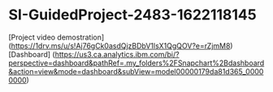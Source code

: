 # SI-GuidedProject-2483-1622118145
[Project video demostration]
(https://1drv.ms/u/s!Aj76gCk0asdQjzBDbV1lsX1QgQOV?e=rZjmM8)
[Dashboard]
(https://us3.ca.analytics.ibm.com/bi/?perspective=dashboard&pathRef=.my_folders%2FSnapchart%2Bdashboard&action=view&mode=dashboard&subView=model00000179da81d365_00000000)
